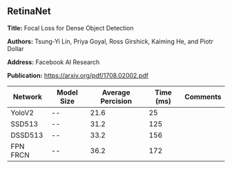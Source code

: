 ## RetinaNet

**Title:** Focal Loss for Dense Object Detection

**Authors:** Tsung-Yi Lin, Priya Goyal, Ross Girshick, Kaiming He, and Piotr Dollar

**Address:** Facebook AI Research

**Publication:** https://arxiv.org/pdf/1708.02002.pdf


| Network | Model Size | Average Percision | Time (ms) | Comments |
| --------|------------|-------------------|------|--|
| YoloV2 | -- | 21.6 | 25 | |
| SSD513 | -- | 31.2 | 125 | |
| DSSD513 | -- |33.2 | 156 | |
| FPN FRCN | -- |36.2 | 172 | |

